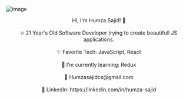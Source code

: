 
  ![image](https://user-images.githubusercontent.com/20709155/129868332-a54d08f3-c1cf-4622-bf4b-4e9e2cc947ad.png)

  
<center>
  Hi, I'm Humza Sajid! 👋 <br/><br/>
🔥 21 Year's Old Software Developer trying to create beautifull JS applications.<br/><br/>
✨ Favorite Tech: JavaScript, React<br/><br/>
📓 I’m currently learning: Redux <br/><br/>
📧 Humzasajidcs@gmail.com<br/><br/>
💼 LinkedIn: https://linkedin.com/in/humza-sajid<br/><br/></center>
             
